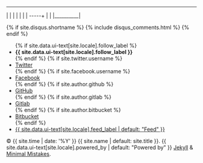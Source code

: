 ____
|    |
|    |
|    |
|     -----+
|          |
|__________|

{% if site.disqus.shortname %}
  {% include disqus_comments.html %}
{% endif %}

<div class="page__footer-follow">
  <ul class="social-icons">
    {% if site.data.ui-text[site.locale].follow_label %}
      <li><strong>{{ site.data.ui-text[site.locale].follow_label }}</strong></li>
    {% endif %}
    {% if site.twitter.username %}
      <li><a href="https://twitter.com/{{ site.twitter.username }}"><i class="fa fa-fw fa-twitter-square" aria-hidden="true"></i> Twitter</a></li>
    {% endif %}
    {% if site.facebook.username %}
      <li><a href="https://facebook.com/{{ site.facebook.username }}"><i class="fa fa-fw fa-facebook-square" aria-hidden="true"></i> Facebook</a></li>
    {% endif %}
    {% if site.author.github %}
      <li><a href="http://github.com/{{ site.author.github }}"><i class="fa fa-fw fa-github" aria-hidden="true"></i> GitHub</a></li>
    {% endif %}
    {% if site.author.gitlab %}
      <li><a href="http://gitlab.com/{{ site.author.gitlab }}"><i class="fa fa-fw fa-gitlab" aria-hidden="true"></i> Gitlab</a></li>
    {% endif %}
    {% if site.author.bitbucket %}
      <li><a href="http://bitbucket.org/{{ site.author.bitbucket }}"><i class="fa fa-fw fa-bitbucket" aria-hidden="true"></i> Bitbucket</a></li>
    {% endif %}
    <li><a href="{% if site.atom_feed.path %}{{ site.atom_feed.path }}{% else %}{{ '/feed.xml' | absolute_url }}{% endif %}"><i class="fa fa-fw fa-rss-square" aria-hidden="true"></i> {{ site.data.ui-text[site.locale].feed_label | default: "Feed" }}</a></li>
  </ul>
</div>

<div class="page__footer-copyright">&copy; {{ site.time | date: '%Y' }} {{ site.name | default: site.title }}. {{ site.data.ui-text[site.locale].powered_by | default: "Powered by" }} <a href="http://jekyllrb.com" rel="nofollow">Jekyll</a> &amp; <a href="https://mademistakes.com/work/minimal-mistakes-jekyll-theme/" rel="nofollow">Minimal Mistakes</a>.</div>


